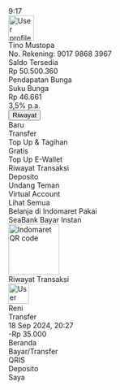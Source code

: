 <html>
 <head>
  <script src="https://cdn.tailwindcss.com">
  </script>
  <link href="https://cdnjs.cloudflare.com/ajax/libs/font-awesome/5.15.3/css/all.min.css" rel="stylesheet"/>
 </head>
 <body class="bg-gray-100">
  <div class="max-w-md mx-auto bg-white shadow-lg rounded-lg overflow-hidden">
   <!-- Header -->
   <div class="flex items-center justify-between p-4">
    <div class="flex items-center">
     <i class="fas fa-clock text-gray-500 mr-2">
     </i>
     <span class="text-gray-500">
      9:17
     </span>
    </div>
    <div class="flex items-center space-x-2">
     <i class="fas fa-signal text-gray-500">
     </i>
     <i class="fas fa-wifi text-gray-500">
     </i>
     <i class="fas fa-battery-full text-gray-500">
     </i>
    </div>
   </div>
   <!-- User Info -->
   <div class="flex items-center p-4">
    <img alt="User profile picture" class="w-12 h-12 rounded-full mr-4" height="50" src="https://storage.googleapis.com/a1aa/image/VWEtQPuvedQxYCgo1Byz0V5lbia0jJkvg50TNFQdkddM0dyJA.jpg" width="50"/>
    <div>
     <div class="text-lg font-semibold">
      Tino Mustopa
     </div>
     <div class="text-gray-500">
      No. Rekening: 9017 9868 3967
     </div>
    </div>
    <i class="fas fa-copy text-gray-500 ml-auto">
    </i>
   </div>
   <!-- Balance Info -->
   <div class="bg-orange-500 text-white p-4 rounded-lg mx-4">
    <div class="flex items-center justify-between">
     <div>
      Saldo Tersedia
     </div>
     <i class="fas fa-eye">
     </i>
    </div>
    <div class="text-4xl font-bold my-2">
     Rp 50.500.360
    </div>
    <div class="flex justify-between text-sm">
     <div class="flex items-center">
      <span>
       Pendapatan Bunga
      </span>
      <i class="fas fa-info-circle ml-1">
      </i>
     </div>
     <div class="flex items-center">
      <span>
       Suku Bunga
      </span>
      <i class="fas fa-info-circle ml-1">
      </i>
     </div>
    </div>
    <div class="flex justify-between text-sm mt-1">
     <div>
      Rp 46.661
     </div>
     <div>
      3,5% p.a.
     </div>
    </div>
    <button class="bg-white text-orange-500 rounded-full px-4 py-1 mt-2">
     Riwayat
    </button>
   </div>
   <!-- Actions -->
   <div class="grid grid-cols-4 gap-4 p-4">
    <div class="text-center">
     <div class="relative">
      <i class="fas fa-exchange-alt text-orange-500 text-2xl">
      </i>
      <span class="absolute top-0 right-0 bg-red-500 text-white text-xs rounded-full px-1">
       Baru
      </span>
     </div>
     <div class="text-sm mt-1">
      Transfer
     </div>
    </div>
    <div class="text-center">
     <i class="fas fa-wallet text-orange-500 text-2xl">
     </i>
     <div class="text-sm mt-1">
      Top Up &amp; Tagihan
     </div>
    </div>
    <div class="text-center">
     <div class="relative">
      <i class="fas fa-mobile-alt text-orange-500 text-2xl">
      </i>
      <span class="absolute top-0 right-0 bg-green-500 text-white text-xs rounded-full px-1">
       Gratis
      </span>
     </div>
     <div class="text-sm mt-1">
      Top Up E-Wallet
     </div>
    </div>
    <div class="text-center">
     <i class="fas fa-history text-orange-500 text-2xl">
     </i>
     <div class="text-sm mt-1">
      Riwayat Transaksi
     </div>
    </div>
    <div class="text-center">
     <i class="fas fa-piggy-bank text-orange-500 text-2xl">
     </i>
     <div class="text-sm mt-1">
      Deposito
     </div>
    </div>
    <div class="text-center">
     <i class="fas fa-user-friends text-orange-500 text-2xl">
     </i>
     <div class="text-sm mt-1">
      Undang Teman
     </div>
    </div>
    <div class="text-center">
     <i class="fas fa-university text-orange-500 text-2xl">
     </i>
     <div class="text-sm mt-1">
      Virtual Account
     </div>
    </div>
    <div class="text-center">
     <i class="fas fa-ellipsis-h text-orange-500 text-2xl">
     </i>
     <div class="text-sm mt-1">
      Lihat Semua
     </div>
    </div>
   </div>
   <!-- Advertisement -->
   <div class="bg-orange-500 text-white p-4 rounded-lg mx-4 my-4">
    <div class="text-center">
     <div class="text-lg font-semibold">
      Belanja di Indomaret Pakai
     </div>
     <div class="text-2xl font-bold">
      SeaBank Bayar Instan
     </div>
     <img alt="Indomaret QR code" class="mx-auto mt-2" height="100" src="https://storage.googleapis.com/a1aa/image/y8vW9UuEzfTuZaoLkF68ZUayeoCaoFFKLHGCzB0JcCkWo7kTA.jpg" width="100"/>
    </div>
   </div>
   <!-- Transaction History -->
   <div class="bg-white p-4 rounded-lg mx-4">
    <div class="flex items-center justify-between">
     <div class="text-lg font-semibold">
      Riwayat Transaksi
     </div>
     <i class="fas fa-chevron-right text-gray-500">
     </i>
    </div>
    <div class="flex items-center mt-4">
     <img alt="User profile picture" class="w-10 h-10 rounded-full mr-4" height="40" src="https://storage.googleapis.com/a1aa/image/VWEtQPuvedQxYCgo1Byz0V5lbia0jJkvg50TNFQdkddM0dyJA.jpg" width="40"/>
     <div>
      <div class="font-semibold">
       Reni
      </div>
      <div class="text-gray-500 text-sm">
       Transfer
      </div>
      <div class="text-gray-500 text-sm">
       18 Sep 2024, 20:27
      </div>
     </div>
     <div class="ml-auto text-red-500 font-semibold">
      -Rp 35.000
     </div>
    </div>
   </div>
   <!-- Navigation -->
   <div class="fixed bottom-0 left-0 right-0 bg-white shadow-lg">
    <div class="flex justify-around p-2">
     <div class="text-center">
      <i class="fas fa-home text-orange-500 text-2xl">
      </i>
      <div class="text-sm">
       Beranda
      </div>
     </div>
     <div class="text-center">
      <i class="fas fa-exchange-alt text-gray-500 text-2xl">
      </i>
      <div class="text-sm">
       Bayar/Transfer
      </div>
     </div>
     <div class="text-center">
      <i class="fas fa-qrcode text-orange-500 text-2xl">
      </i>
      <div class="text-sm">
       QRIS
      </div>
     </div>
     <div class="text-center">
      <i class="fas fa-piggy-bank text-gray-500 text-2xl">
      </i>
      <div class="text-sm">
       Deposito
      </div>
     </div>
     <div class="text-center">
      <i class="fas fa-user text-gray-500 text-2xl">
      </i>
      <div class="text-sm">
       Saya
      </div>
     </div>
    </div>
   </div>
  </div>
 </body>
</html>
